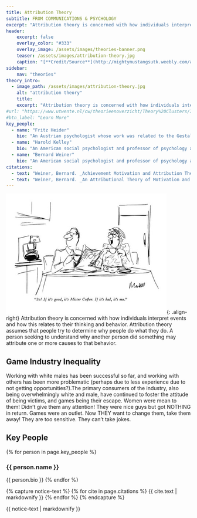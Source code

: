 ```yaml
---
title: Attribution Theory
subtitle: FROM COMMUNICATIONS & PSYCHOLOGY
excerpt: "Attribution theory is concerned with how individuals interpret events and how this relates to their thinking and behavior."
header:
    excerpt: false
    overlay_color: "#333"
    overlay_image: /assets/images/theories-banner.png
    teaser: /assets/images/attribution-theory.jpg
    caption: "[**Credit/Source**](http://mightymustangsutk.weebly.com/attribution-theory.html)"
sidebar:
    nav: "theories"
theory_intro:
  - image_path: /assets/images/attribution-theory.jpg
    alt: "attribution theory"
    title:
    excerpt: "Attribution theory is concerned with how individuals interpret events and how this relates to their thinking and behavior. Attribution theory assumes that people try to determine why people do what they do. A person seeking to understand why another person did something may attribute one or more causes to that behavior."
#url: "https://www.utwente.nl/cw/theorieenoverzicht/Theory%20Clusters/Interpersonal%20Communication%20and%20Relations/attribution_theory/"
#btn_label: "Learn More"
key_people:
  - name: "Fritz Heider"
    bio: "An Austrian psychologist whose work was related to the Gestalt school."
  - name: "Harold Kelley"
    bio: "An American social psychologist and professor of psychology at the University of California, Los Angeles."
  - name: "Bernard Weiner"
    bio: "An American social psychologist and professor of psychology at the University of California, Los Angeles."
citations:
  - text: "Weiner, Bernard. _Achievement Motivation and Attribution Theory._ Morristown, N.J.: General Learning Press, 1974."
  - text: "Weiner, Bernard. _An Attributional Theory of Motivation and Emotion._ New York: Springer-Verlag, 1986."
---
```


<!--{% include feature_row id="theory_intro" type="right" %}-->

![attribution theory](/assets/images/attribution-theory.jpg){: .align-right}
Attribution theory is concerned with how individuals interpret events and how this relates to their thinking and behavior. Attribution theory assumes that people try to determine why people do what they do. A person seeking to understand why another person did something may attribute one or more causes to that behavior.

## Game Industry Inequality
Working with white males has been successful so far, and working with others has been more problematic (perhaps due to less experience due to not getting opportunities?).The primary consumers of the industry, also being overwhelmingly white and male, have continued to foster the attitude of being victims, and games being their escape. Women were mean to them! Didn’t give them any attention! They were nice guys but got NOTHING in return. Games were an outlet. Now THEY want to change them, take them away! They are too sensitive. They can’t take jokes.

## Key People
{% for person in page.key_people %}
### {{ person.name }}
{{ person.bio }}
{% endfor %}

{% capture notice-text %}
{% for cite in page.citations %}
{{ cite.text | markdownify }}
{% endfor %}
{% endcapture %}

<div class="notice--primary">
    {{ notice-text | markdownify }}
</div>

<!--[Theory Details](https://www.utwente.nl/cw/theorieenoverzicht/Theory%20Clusters/Interpersonal%20Communication%20and%20Relations/attribution_theory/)-->
